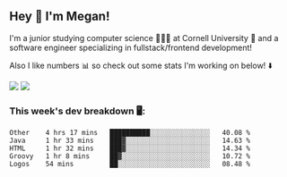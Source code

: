 ## Hey 👋 I'm Megan! 
I'm a junior studying computer science 👩🏻‍💻 at Cornell University 🐻 and a software engineer specializing in fullstack/frontend development!

Also I like numbers 📊 so check out some stats I'm working on below! ⬇️

<img src="https://github-readme-stats.meganyin13.vercel.app/api?username=meganyin13&show_icons=true&hide=stars&count_private=true" />

<img src="https://github-readme-stats.meganyin13.vercel.app/api/top-langs/?username=meganyin13&layout=compact&hide=Jupyter%20Notebook" />

### This week's dev breakdown 🖥:
<!--START_SECTION:waka-->
```text
Other    4 hrs 17 mins   ██████████░░░░░░░░░░░░░░░   40.08 % 
Java     1 hr 33 mins    ███▓░░░░░░░░░░░░░░░░░░░░░   14.63 % 
HTML     1 hr 32 mins    ███▓░░░░░░░░░░░░░░░░░░░░░   14.34 % 
Groovy   1 hr 8 mins     ██▓░░░░░░░░░░░░░░░░░░░░░░   10.72 % 
Logos    54 mins         ██░░░░░░░░░░░░░░░░░░░░░░░   08.48 % 
```
<!--END_SECTION:waka-->
